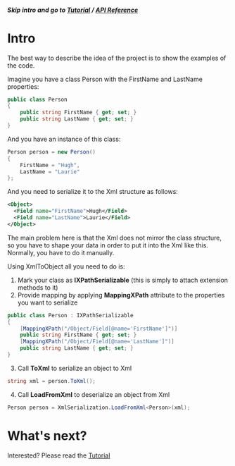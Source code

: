 ##### Skip intro and go to [Tutorial](Tutorial.md) / [API Reference](API-Reference.md)

# Intro

The best way to describe the idea of the project is to show the examples of the code.

Imagine you have a class Person with the FirstName and LastName properties:

```csharp
public class Person
{
	public string FirstName { get; set; }
	public string LastName { get; set; }
}
```

And you have an instance of this class:

```csharp
Person person = new Person()
{
	FirstName = "Hugh",
	LastName = "Laurie"
};
```

And you need to serialize it to the Xml structure as follows:

```xml
<Object>
  <Field name="FirstName">Hugh</Field>
  <Field name="LastName">Laurie</Field>
</Object>
```

The main problem here is that the Xml does not mirror the class structure, so you have to shape your data in order to put it into the Xml like this. Normally, you have to do it manually.

Using XmlToObject all you need to do is:
1. Mark your class as **IXPathSerializable** (this is simply to attach extension methods to it)
2. Provide mapping by applying **MappingXPath** attribute to the properties you want to serialize

```csharp
public class Person : IXPathSerializable
{
	[MappingXPath("/Object/Field[@name='FirstName']")]
	public string FirstName { get; set; }
	[MappingXPath("/Object/Field[@name='LastName']")]
	public string LastName { get; set; }
}
```

3. Call **ToXml** to serialize an object to Xml

```csharp
string xml = person.ToXml();
```

4. Call **LoadFromXml** to deserialize an object from Xml

```csharp
Person person = XmlSerialization.LoadFromXml<Person>(xml);
```

# What's next?

Interested? Please read the [Tutorial](Tutorial.md)